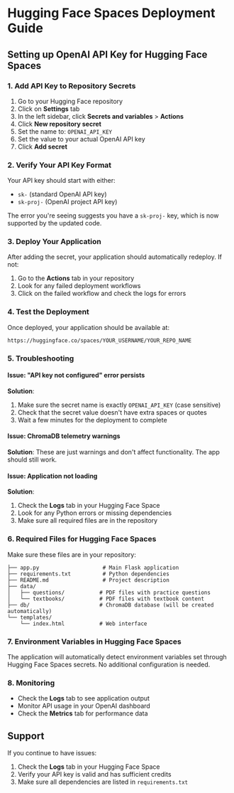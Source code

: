 # Hugging Face Spaces Deployment Guide

## Setting up OpenAI API Key for Hugging Face Spaces

### 1. Add API Key to Repository Secrets

1. Go to your Hugging Face repository
2. Click on **Settings** tab
3. In the left sidebar, click **Secrets and variables** > **Actions**
4. Click **New repository secret**
5. Set the name to: `OPENAI_API_KEY`
6. Set the value to your actual OpenAI API key
7. Click **Add secret**

### 2. Verify Your API Key Format

Your API key should start with either:
- `sk-` (standard OpenAI API key)
- `sk-proj-` (OpenAI project API key)

The error you're seeing suggests you have a `sk-proj-` key, which is now supported by the updated code.

### 3. Deploy Your Application

After adding the secret, your application should automatically redeploy. If not:

1. Go to the **Actions** tab in your repository
2. Look for any failed deployment workflows
3. Click on the failed workflow and check the logs for errors

### 4. Test the Deployment

Once deployed, your application should be available at:
```
https://huggingface.co/spaces/YOUR_USERNAME/YOUR_REPO_NAME
```

### 5. Troubleshooting

#### Issue: "API key not configured" error persists
**Solution**: 
1. Make sure the secret name is exactly `OPENAI_API_KEY` (case sensitive)
2. Check that the secret value doesn't have extra spaces or quotes
3. Wait a few minutes for the deployment to complete

#### Issue: ChromaDB telemetry warnings
**Solution**: These are just warnings and don't affect functionality. The app should still work.

#### Issue: Application not loading
**Solution**:
1. Check the **Logs** tab in your Hugging Face Space
2. Look for any Python errors or missing dependencies
3. Make sure all required files are in the repository

### 6. Required Files for Hugging Face Spaces

Make sure these files are in your repository:

```
├── app.py                    # Main Flask application
├── requirements.txt          # Python dependencies
├── README.md                 # Project description
├── data/
│   ├── questions/           # PDF files with practice questions
│   └── textbooks/           # PDF files with textbook content
├── db/                      # ChromaDB database (will be created automatically)
└── templates/
    └── index.html           # Web interface
```

### 7. Environment Variables in Hugging Face Spaces

The application will automatically detect environment variables set through Hugging Face Spaces secrets. No additional configuration is needed.

### 8. Monitoring

- Check the **Logs** tab to see application output
- Monitor API usage in your OpenAI dashboard
- Check the **Metrics** tab for performance data

## Support

If you continue to have issues:
1. Check the **Logs** tab in your Hugging Face Space
2. Verify your API key is valid and has sufficient credits
3. Make sure all dependencies are listed in `requirements.txt`
